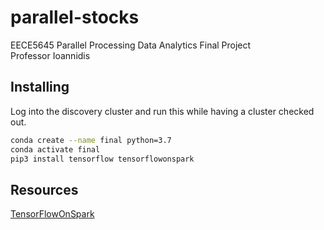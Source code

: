 # parallel-stocks
EECE5645 Parallel Processing Data Analytics Final Project  
Professor Ioannidis

## Installing

Log into the discovery cluster and run this while having a cluster checked out.

``` bash
conda create --name final python=3.7
conda activate final
pip3 install tensorflow tensorflowonspark
```

## Resources

[TensorFlowOnSpark](https://github.com/yahoo/TensorFlowOnSpark)
